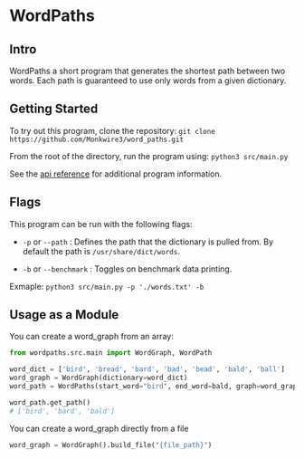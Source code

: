 # WordPaths
## Intro ##
WordPaths a short program that generates the shortest path between two words. Each path is guaranteed to use only words from a given dictionary.


## Getting Started ##
To try out this program, clone the repository:
`git clone https://github.com/Monkwire3/word_paths.git`

From the root of the directory, run the program using:
`python3 src/main.py`

See the [api reference](https://github.com/Monkwire3/word_paths/blob/main/api_reference.md) for additional program information.

## Flags ##
This program can be run with the following flags:

- `-p` or `--path` : Defines the path that the dictionary is pulled from. By default the path is `/usr/share/dict/words`.

- `-b` or `--benchmark` : Toggles on benchmark data printing.

Exmaple:
    `python3 src/main.py -p './words.txt' -b`


## Usage as a Module ##


You can create a word_graph from an array:
```py
from wordpaths.src.main import WordGraph, WordPath

word_dict = ['bird', 'bread', 'bard', 'bad', 'bead', 'bald', 'ball']
word_graph = WordGraph(dictionary=word_dict)
word_path = WordPaths(start_word="bird", end_word=bald, graph=word_graph)

word_path.get_path()
# ['bird', 'bard', 'bald']
```

You can create a word_graph directly from a file
```py
word_graph = WordGraph().build_file("{file_path}")
```


